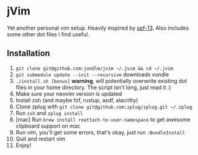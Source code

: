 # jVim

Yet another personal vim setup. Heavily inspired by [spf-13][spf]. Also
includes some other dot files I find useful.

## Installation

1. `git clone git@github.com:jondlm/jvim ~/.jvim && cd ~/.jvim`
2. `git submodule update --init --recursive` downloads vundle
3. `./install.sh [bonus]` **warning**, will potentially overwrite existing dot
   files in your home directory. The script isn't long, just read it :)
4. Make sure your neovim version is updated
5. Install zsh (and maybe fzf, rustup, asdf, alacritty)
6. Clone zplug with `git clone git@github.com:zplug/zplug.git ~/.zplug`
7. Run `zsh` and `zplug install`
8. [mac] Run `brew install reattach-to-user-namespace` to get awesome clipboard support on mac
9. Run vim, you'll get some errors, that's okay, just run `:BundleInstall`
10. Quit and restart vim
11. Enjoy!

[brew]: http://brew.sh/
[spf]: http://vim.spf13.com/

